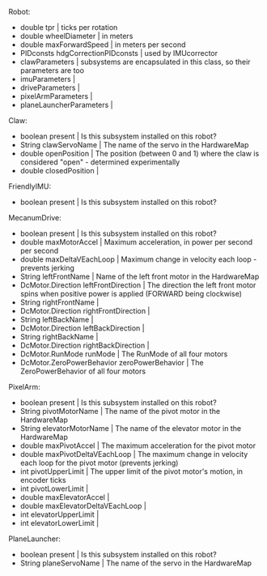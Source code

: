 Robot:
- double tpr                       | ticks per rotation
- double wheelDiameter             | in meters
- double maxForwardSpeed           | in meters per second
- PIDconsts hdgCorrectionPIDconsts | used by IMUcorrector
- clawParameters                   | subsystems are encapsulated in this class, so their parameters are too
- imuParameters                    | 
- driveParameters                  | 
- pixelArmParameters               | 
- planeLauncherParameters          | 

Claw:
- boolean present       | Is this subsystem installed on this robot?
- String clawServoName  | The name of the servo in the HardwareMap
- double openPosition   | The position (between 0 and 1) where the claw is considered "open" - determined experimentally
- double closedPosition | 

FriendlyIMU:
- boolean present | Is this subsystem installed on this robot?

MecanumDrive:
- boolean present                             | Is this subsystem installed on this robot?
- double maxMotorAccel                        | Maximum acceleration, in power per second per second
- double maxDeltaVEachLoop                    | Maximum change in velocity each loop - prevents jerking
- String leftFrontName                        | Name of the left front motor in the HardwareMap
- DcMotor.Direction leftFrontDirection        | The direction the left front motor spins when positive power is applied (FORWARD being clockwise)
- String rightFrontName                       | 
- DcMotor.Direction rightFrontDirection       | 
- String leftBackName                         | 
- DcMotor.Direction leftBackDirection         | 
- String rightBackName                        | 
- DcMotor.Direction rightBackDirection        | 
- DcMotor.RunMode runMode                     | The RunMode of all four motors
- DcMotor.ZeroPowerBehavior zeroPowerBehavior | The ZeroPowerBehavior of all four motors

PixelArm:
- boolean present                           | Is this subsystem installed on this robot?
- String pivotMotorName                     | The name of the pivot motor in the HardwareMap
- String elevatorMotorName                  | The name of the elevator motor in the HardwareMap
- double maxPivotAccel                      | The maximum acceleration for the pivot motor
- double maxPivotDeltaVEachLoop             | The maximum change in velocity each loop for the pivot motor (prevents jerking)
- int pivotUpperLimit                       | The upper limit of the pivot motor's motion, in encoder ticks
- int pivotLowerLimit                       |
- double maxElevatorAccel                   | 
- double maxElevatorDeltaVEachLoop          | 
- int elevatorUpperLimit                    | 
- int elevatorLowerLimit                    |

PlaneLauncher:
- boolean present       | Is this subsystem installed on this robot?
- String planeServoName | The name of the servo in the HardwareMap
